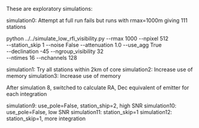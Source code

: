 These are exploratory simulations:

simulation0: Attempt at full run fails but runs with rmax=1000m giving 111 stations

python ../../simulate_low_rfi_visibility.py --rmax 1000 --npixel 512 \
--station_skip 1 --noise False --attenuation 1.0 --use_agg True \
--declination -45 --ngroup_visibility 32 \
--ntimes 16 --nchannels 128 

simulation1: Try all stations within 2km of core
simulation2: Increase use of memory
simulation3: Increase use of memory

After simulation 8, switched to calculate RA, Dec equivalent of emitter for each integration

simulation9: use_pole=False, station_ship=2, high SNR
simulation10: use_pole=False, low SNR
simulation11: station_skip=1
simulation12: station_skip=1, more integration